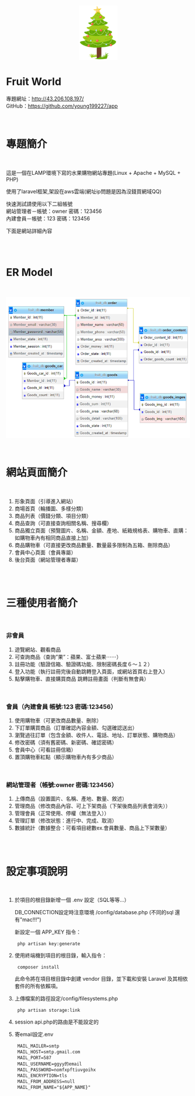 <p align="center"><img src="https://raw.githubusercontent.com/young199227/app/main/public/img/tree.png" height="150px"></p>

 # **Fruit World**

<div class="">專題網址：<a href="http://43.206.108.197/">http://43.206.108.197/</a></div>
<div class="mt-2">GitHub：<a href="https://github.com/young199227/app">https://github.com/young199227/app</a></div>

<br>
<br>

# **專題簡介**
<br>

<p>這是一個在LAMP環境下寫的水果購物網站專題(Linux + Apache + MySQL + PHP)</p>  

<p>使用了laravel框架,架設在aws雲端(網址ip問題是因為沒錢買網域QQ)</p>  

<p>快速測試請使用以下二組帳號<br>網站管理者－帳號：owner 密碼：123456<br>內建會員－帳號：123 密碼：123456</p>  

<p>下面是網站詳細內容</p>

<br>
<br>

# **ER Model**
<br>

<p><img src="https://raw.githubusercontent.com/young199227/app/main/public/img/ER%E9%97%9C%E8%81%AF%E5%9C%96.png" width="704px"></p>
<br>

# **網站頁面簡介**
<br>

1. 形象頁面（引導進入網站）
2. 商場首頁（輪播圖、多樣分類）
3. 商品列表（價錢分類、項目分類）
4. 商品查詢（可直接查詢相關名稱、搜尋欄）
5. 商品獨立頁面（預覽圖片、名稱、金額、產地、紙箱規格表、購物車、直購：如購物車內有相同商品直接上加）
6. 商品購物車（可直接更改商品數量、數量最多限制為五箱、刪除商品）
7. 會員中心頁面（會員專屬）
8. 後台頁面（網站管理者專屬）

<br>
<br>

# **三種使用者簡介**
<br>

### **非會員**
1. 遊覽網站、觀看商品
2. 可查詢商品（查詢”果”：蘋果、富士蘋果⋯⋯）
3. 註冊功能（驗證信箱、驗證碼功能、限制密碼長度６～１２）
4. 登入功能（執行註冊完後自動跳轉登入頁面，或網站首頁右上登入）
5. 點擊購物車、直接購買商品 跳轉註冊畫面（判斷有無會員）

<br>

### **會員（內建會員 帳號:123 密碼:123456）**
1. 使用購物車（可更改商品數量、刪除）
2. 下訂單購買商品（訂單確認內容金額、勾選確認送出）
3. 瀏覽過往訂單（包含金額、收件人、電話、地址、訂單狀態、購物商品）
4. 修改密碼（須有舊密碼、新密碼、確認密碼）
5. 會員中心（可看註冊信箱）
6. 置頂購物車紅點（顯示購物車內有多少商品）

<br>

### **網站管理者（帳號:owner 密碼:123456）**

1. 上傳商品（設置圖片、名稱、產地、數量、敘述）
2. 管理商品（修改商品內容、可上下架商品（下架後商品列表會消失））
3. 管理會員（正常使用、停權（無法登入））
4. 管理訂單（修改狀態：進行中、完成、取消）
5. 數據統計（數據整合：可看項目總數ex.會員數量、商品上下架數量）


<br>
<br>

# **設定事項說明**
<br>

1. 於項目的根目錄新增一個 .env 設定（SQL等等...）

    DB_CONNECTION設定時注意環境 /config/database.php (不同的sql 還有"mac!!!")

    新設定一個 APP_KEY  指令：
    
        php artisan key:generate

2. 使用終端機到項目的根目錄，輸入指令：

        composer install

    此命令將在項目根目錄中創建 vendor 目錄，並下載和安裝 Laravel 及其相依套件的所有依賴項。

3. 上傳檔案的路徑設定/config/filesystems.php
        
        php artisan storage:link

4. session api.php的路由是不能設定的 

5. 寄email設定.env

        MAIL_MAILER=smtp
        MAIL_HOST=smtp.gmail.com
        MAIL_PORT=587
        MAIL_USERNAME=ggyy的email
        MAIL_PASSWORD=nomfxpftiuvgoihx
        MAIL_ENCRYPTION=tls
        MAIL_FROM_ADDRESS=null
        MAIL_FROM_NAME="${APP_NAME}"






